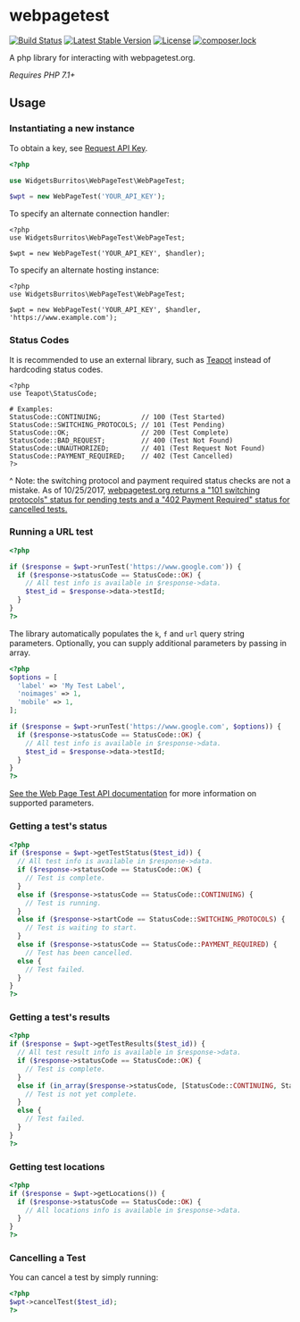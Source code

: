 # webpagetest

[![Build Status](https://travis-ci.org/WidgetsBurritos/webpagetest.svg?branch=master)](https://travis-ci.org/WidgetsBurritos/webpagetest) [![Latest Stable Version](https://poser.pugx.org/WidgetsBurritos/webpagetest/version)](https://packagist.org/packages/widgetsburritos/webpagetest) [![License](https://poser.pugx.org/widgetsburritos/webpagetest/license)](https://packagist.org/packages/widgetsburritos/webpagetest) [![composer.lock](https://poser.pugx.org/widgetsburritos/webpagetest/composerlock)](https://packagist.org/packages/widgetsburritos/webpagetest)

A php library for interacting with webpagetest.org.

*Requires PHP 7.1+*

## Usage

### Instantiating a new instance

To obtain a key, see [Request API Key](http://www.webpagetest.org/getkey.php).

```php
<?php

use WidgetsBurritos\WebPageTest\WebPageTest;

$wpt = new WebPageTest('YOUR_API_KEY');
```
To specify an alternate connection handler:

```
<?php
use WidgetsBurritos\WebPageTest\WebPageTest;

$wpt = new WebPageTest('YOUR_API_KEY', $handler);
```

To specify an alternate hosting instance:

```
<?php
use WidgetsBurritos\WebPageTest\WebPageTest;

$wpt = new WebPageTest('YOUR_API_KEY', $handler, 'https://www.example.com');
```

### Status Codes

It is recommended to use an external library, such as [Teapot](https://github.com/shrikeh/teapot) instead of hardcoding status codes.
```
<?php
use Teapot\StatusCode;

# Examples:
StatusCode::CONTINUING;          // 100 (Test Started)
StatusCode::SWITCHING_PROTOCOLS; // 101 (Test Pending)
StatusCode::OK;                  // 200 (Test Complete)
StatusCode::BAD_REQUEST;         // 400 (Test Not Found)
StatusCode::UNAUTHORIZED;        // 401 (Test Request Not Found)
StatusCode::PAYMENT_REQUIRED;    // 402 (Test Cancelled)
?>
```

^ Note: the switching protocol and payment required status checks are not a mistake. As of 10/25/2017, [webpagetest.org returns a "101 switching protocols" status for pending tests and a "402 Payment Required" status for cancelled tests.](https://github.com/WPO-Foundation/webpagetest/blob/7d5b9136f9e85e9905aa710d8b197d10356b5799/www/testStatus.inc#L315-L327)

### Running a URL test
```php
<?php

if ($response = $wpt->runTest('https://www.google.com')) {
  if ($response->statusCode == StatusCode::OK) {
    // All test info is available in $response->data.
    $test_id = $response->data->testId;
  }
}
?>
```

The library automatically populates the `k`, `f` and `url` query string parameters. Optionally, you can supply additional parameters by passing in array.

```php
<?php
$options = [
  'label' => 'My Test Label',
  'noimages' => 1,
  'mobile' => 1,
];

if ($response = $wpt->runTest('https://www.google.com', $options)) {
  if ($response->statusCode == StatusCode::OK) {
    // All test info is available in $response->data.
    $test_id = $response->data->testId;
  }
}
?>
```

[See the Web Page Test API documentation](https://sites.google.com/a/webpagetest.org/docs/advanced-features/webpagetest-restful-apis#TOC-Parameters) for more information on supported parameters.

### Getting a test's status
```php
<?php
if ($response = $wpt->getTestStatus($test_id)) {
  // All test info is available in $response->data.
  if ($response->statusCode == StatusCode::OK) {
    // Test is complete.
  }
  else if ($response->statusCode == StatusCode::CONTINUING) {
    // Test is running.
  }
  else if ($response->startCode == StatusCode::SWITCHING_PROTOCOLS) {
    // Test is waiting to start.
  }
  else if ($response->statusCode == StatusCode::PAYMENT_REQUIRED) {
    // Test has been cancelled.
  else {
    // Test failed.
  }
}
?>
```

### Getting a test's results
```php
<?php
if ($response = $wpt->getTestResults($test_id)) {
  // All test result info is available in $response->data.
  if ($response->statusCode == StatusCode::OK) {
    // Test is complete.
  }
  else if (in_array($response->statusCode, [StatusCode::CONTINUING, StatusCode::SWITCHING_PROTOCOLS])) {
    // Test is not yet complete.
  }
  else {
    // Test failed.
  }
}
?>
```

### Getting test locations
```php
<?php
if ($response = $wpt->getLocations()) {
  if ($response->statusCode == StatusCode::OK) {
    // All locations info is available in $response->data.
  }
}
?>
```

### Cancelling a Test

You can cancel a test by simply running:
```php
<?php
$wpt->cancelTest($test_id);
?>
```
